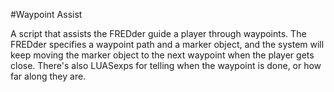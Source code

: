 #Waypoint Assist

A script that assists the FREDder guide a player through waypoints. The FREDder specifies a waypoint path and a marker object, and the system will keep moving the marker object to the next waypoint when the player gets close. There's also LUASexps for telling when the waypoint is done, or how far along they are.